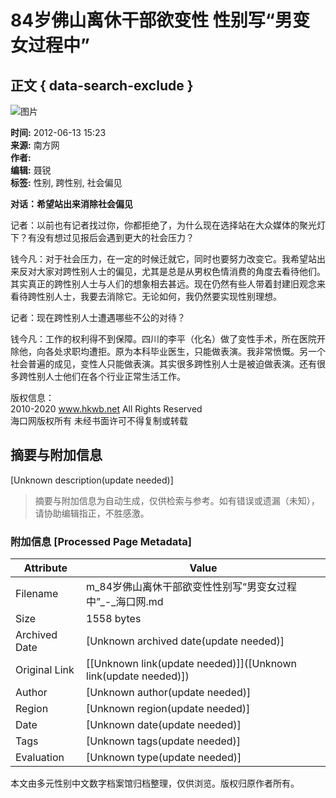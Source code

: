 # 84岁佛山离休干部欲变性 性别写“男变女过程中”

## 正文 { data-search-exclude }


![图片](http://img.hkwb.net/14810.files/pic300.jpg)

**时间:** 2012-06-13 15:23  
**来源:** 南方网  
**作者:**  
**编辑:** 聂锐  
**标签:** 性别, 跨性别, 社会偏见

**对话：希望站出来消除社会偏见**

记者：以前也有记者找过你，你都拒绝了，为什么现在选择站在大众媒体的聚光灯下？有没有想过见报后会遇到更大的社会压力？

钱今凡：对于社会压力，在一定的时候迁就它，同时也要努力改变它。我希望站出来反对大家对跨性别人士的偏见，尤其是总是从男权色情消费的角度去看待他们。其实真正的跨性别人士与人们的想象相去甚远。现在仍然有些人带着封建旧观念来看待跨性别人士，我要去消除它。无论如何，我仍然要实现性别理想。

记者：现在跨性别人士遭遇哪些不公的对待？

钱今凡：工作的权利得不到保障。四川的李平（化名）做了变性手术，所在医院开除他，向各处求职均遭拒。原为本科毕业医生，只能做表演。我非常愤慨。另一个社会普遍的成见，变性人只能做表演。其实很多跨性别人士是被迫做表演。还有很多跨性别人士他们在各个行业正常生活工作。

版权信息：  
2010-2020 www.hkwb.net All Rights Reserved  
海口网版权所有 未经书面许可不得复制或转载
<!-- tcd_original_link http://m.hkwb.net/content/2012-06/13/content_784643_9.htm -->


## 摘要与附加信息

<!-- tcd_abstract -->
[Unknown description(update needed)]
<!-- tcd_abstract_end -->

> 摘要与附加信息为自动生成，仅供检索与参考。如有错误或遗漏（未知），请协助编辑指正，不胜感激。

### 附加信息 [Processed Page Metadata]

| Attribute       | Value                                  |
|-----------------|----------------------------------------|
| Filename        | m_84岁佛山离休干部欲变性性别写“男变女过程中”_-_海口网.md                             |
| Size            | 1558 bytes                           |
| Archived Date   | [Unknown archived date(update needed)]                             |
| Original Link   | [[Unknown link(update needed)]]([Unknown link(update needed)])                       |
| Author          | [Unknown author(update needed)]                               |
| Region          | [Unknown region(update needed)]                               |
| Date            | [Unknown date(update needed)]                                 |
| Tags            | [Unknown tags(update needed)]                                 |
| Evaluation            | [Unknown type(update needed)]                                 |
<!-- tcd_table_end -->

本文由多元性别中文数字档案馆归档整理，仅供浏览。版权归原作者所有。
